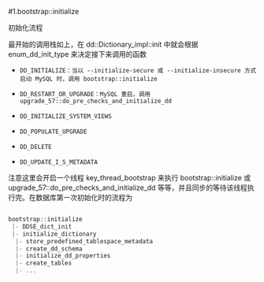 #1.bootstrap::initialize

初始化流程


最开始的调用栈如上，在 dd::Dictionary_impl::init 中就会根据 enum_dd_init_type 来决定接下来调用的函数

*     DD_INITIALIZE：当以 --initialize-secure 或 --initialize-insecure 方式启动 MySQL 时，调用 bootstrap::initialize
*     DD_RESTART_OR_UPGRADE：MySQL 重启，调用upgrade_57::do_pre_checks_and_initialize_dd
*     DD_INITIALIZE_SYSTEM_VIEWS
*     DD_POPULATE_UPGRADE
*     DD_DELETE
*     DD_UPDATE_I_S_METADATA

注意这里会开启一个线程 key_thread_bootstrap 来执行 bootstrap::initialize 或 upgrade_57::do_pre_checks_and_initialize_dd 等等，并且同步的等待该线程执行完。在数据库第一次初始化时的流程为


```cpp

bootstrap::initialize
 |- DDSE_dict_init
 |- initialize_dictionary
  |- store_predefined_tablespace_metadata
  |- create_dd_schema
  |- initialize_dd_properties
  |- create_tables
  |- ...
```